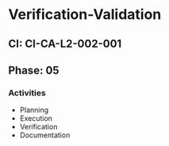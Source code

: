 # Verification-Validation

## CI: CI-CA-L2-002-001
## Phase: 05

### Activities
- Planning
- Execution
- Verification
- Documentation
